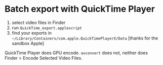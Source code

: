 Batch export with QuickTime Player
==================================

1. select video files in Finder
2. run `QuickTime_export.applescript`
3. find your exports in `~/Library/Containers/com.apple.QuickTimePlayerX/Data` [thanks for the sandbox Apple]

QuickTime Player does GPU encode. `avconvert` does not, neither does Finder > Encode Selected Video Files.
